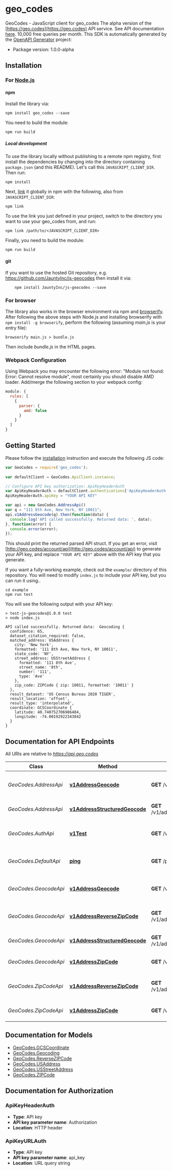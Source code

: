 # geo_codes

GeoCodes - JavaScript client for geo_codes
The alpha version of the [https://geo.codes](https://geo.codes) API service. See API documentation [here](https://geo.codes/docs/api). 10,000 free queries per month.
This SDK is automatically generated by the [OpenAPI Generator](https://openapi-generator.tech) project:

- Package version: 1.0.0-alpha

## Installation

### For [Node.js](https://nodejs.org/)

#### npm

Install the library via:

```shell
npm install geo_codes --save
```

You need to build the module:

```shell
npm run build
```

##### Local development

To use the library locally without publishing to a remote npm registry, first install the dependencies by changing into the directory containing `package.json` (and this README). Let's call this `JAVASCRIPT_CLIENT_DIR`. Then run:

```shell
npm install
```

Next, [link](https://docs.npmjs.com/cli/link) it globally in npm with the following, also from `JAVASCRIPT_CLIENT_DIR`:

```shell
npm link
```

To use the link you just defined in your project, switch to the directory you want to use your geo_codes from, and run:

```shell
npm link /path/to/<JAVASCRIPT_CLIENT_DIR>
```

Finally, you need to build the module:

```shell
npm run build
```

#### git

If you want to use the hosted Git repository, e.g. https://github.com/JauntyInc/js-geocodes
then install it via:

```shell
    npm install JauntyInc/js-geocodes --save
```

### For browser

The library also works in the browser environment via npm and [browserify](http://browserify.org/). After following
the above steps with Node.js and installing browserify with `npm install -g browserify`,
perform the following (assuming *main.js* is your entry file):

```shell
browserify main.js > bundle.js
```

Then include *bundle.js* in the HTML pages.

### Webpack Configuration

Using Webpack you may encounter the following error: "Module not found: Error:
Cannot resolve module", most certainly you should disable AMD loader. Add/merge
the following section to your webpack config:

```javascript
module: {
  rules: [
    {
      parser: {
        amd: false
      }
    }
  ]
}
```

## Getting Started

Please follow the [installation](#installation) instruction and execute the following JS code:

```javascript
var GeoCodes = require('geo_codes');
  
var defaultClient = GeoCodes.ApiClient.instance;

// Configure API key authorization: ApiKeyHeaderAuth
var ApiKeyHeaderAuth = defaultClient.authentications['ApiKeyHeaderAuth'];
ApiKeyHeaderAuth.apiKey = "YOUR API KEY"

var api = new GeoCodes.AddressApi()
var q = "111 8th Ave, New York, NY 10011";
api.v1AddressGeocode(q).then(function(data) {
  console.log('API called successfully. Returned data: ', data);
}, function(error) {
  console.error(error);
});
```

This should print the returned parsed API struct. If you get an error,
visit [http://geo.codes/account/api](http://geo.codes/account/api) to
generate your API key, and replace `"YOUR API KEY"` above with the API
key that you generate.

If you want a fully-working example, check out the `example/` directory 
of this repository. You will need to modify `index.js` to include your
API key, but you can run it using..

```shell
cd example
npm run test
```

You will see the following output with your API key:

```shell
> test-js-geocodes@1.0.0 test
> node index.js

API called successfully. Returned data:  Geocoding {
  confidence: 65,
  dataset_citation_required: false,
  matched_address: USAddress {
    city: 'New York',
    formatted: '111 8th Ave, New York, NY 10011',
    state_code: 'NY',
    street_address: USStreetAddress {
      formatted: '111 8th Ave',
      street_name: '8th',
      number: '111',
      type: 'Ave'
    },
    zip_code: ZIPCode { zip: 10011, formatted: '10011' }
  },
  result_dataset: 'US Census Bureau 2020 TIGER',
  result_location: 'offset',
  result_type: 'interpolated',
  coordinate: GCSCoordinate {
    latitude: 40.740752706986484,
    longitude: -74.00192922343842
  }
}
```

## Documentation for API Endpoints

All URIs are relative to *https://api.geo.codes*

Class | Method | HTTP request | Description
------------ | ------------- | ------------- | -------------
*GeoCodes.AddressApi* | [**v1AddressGeocode**](docs/AddressApi.md#v1AddressGeocode) | **GET** /v1/address/geocode | Geocode an unstructured address string
*GeoCodes.AddressApi* | [**v1AddressStructuredGeocode**](docs/AddressApi.md#v1AddressStructuredGeocode) | **GET** /v1/address/structured_geocode | Geocode structured addresses
*GeoCodes.AuthApi* | [**v1Test**](docs/AuthApi.md#v1Test) | **GET** /v1/test | Ping function that tests the API Key
*GeoCodes.DefaultApi* | [**ping**](docs/DefaultApi.md#ping) | **GET** /ping | Ping the service without credentials
*GeoCodes.GeocodeApi* | [**v1AddressGeocode**](docs/GeocodeApi.md#v1AddressGeocode) | **GET** /v1/address/geocode | Geocode an unstructured address string
*GeoCodes.GeocodeApi* | [**v1AddressReverseZipCode**](docs/GeocodeApi.md#v1AddressReverseZipCode) | **GET** /v1/address/reverse_zip_code | Convert a coordinate to a ZIP Code
*GeoCodes.GeocodeApi* | [**v1AddressStructuredGeocode**](docs/GeocodeApi.md#v1AddressStructuredGeocode) | **GET** /v1/address/structured_geocode | Geocode structured addresses
*GeoCodes.GeocodeApi* | [**v1AddressZipCode**](docs/GeocodeApi.md#v1AddressZipCode) | **GET** /v1/address/zip_code | Convert a ZIP Code to a coordinate
*GeoCodes.ZipCodeApi* | [**v1AddressReverseZipCode**](docs/ZipCodeApi.md#v1AddressReverseZipCode) | **GET** /v1/address/reverse_zip_code | Convert a coordinate to a ZIP Code
*GeoCodes.ZipCodeApi* | [**v1AddressZipCode**](docs/ZipCodeApi.md#v1AddressZipCode) | **GET** /v1/address/zip_code | Convert a ZIP Code to a coordinate


## Documentation for Models

 - [GeoCodes.GCSCoordinate](docs/GCSCoordinate.md)
 - [GeoCodes.Geocoding](docs/Geocoding.md)
 - [GeoCodes.ReverseZIPCode](docs/ReverseZIPCode.md)
 - [GeoCodes.USAddress](docs/USAddress.md)
 - [GeoCodes.USStreetAddress](docs/USStreetAddress.md)
 - [GeoCodes.ZIPCode](docs/ZIPCode.md)


## Documentation for Authorization



### ApiKeyHeaderAuth


- **Type**: API key
- **API key parameter name**: Authorization
- **Location**: HTTP header



### ApiKeyURLAuth


- **Type**: API key
- **API key parameter name**: api_key
- **Location**: URL query string

